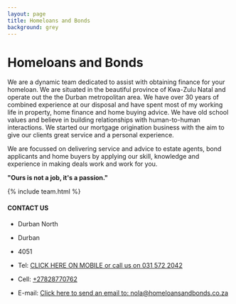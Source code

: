 ```yaml
---
layout: page
title: Homeloans and Bonds
background: grey
---
```

<div class="col-lg-12 text-center">
	<h1 class="section-heading text-uppercase">Homeloans and Bonds</h1>
</div>

We are a dynamic team dedicated to assist with obtaining finance for your homeloan. We are situated in the beautiful province of Kwa-Zulu Natal and operate out the the Durban metropolitan area. We have over 30 years of combined experience at our disposal and have spent most of my working life in property, home finance and home buying advice. We  have old school values and believe in building relationships with human-to-human interactions. We started our mortgage origination business with the aim to give our clients  great service and a personal experience.

We are focussed on delivering service and advice to estate agents, bond applicants and home buyers by applying our skill, knowledge and experience in making deals work and work for you.

**"Ours is not a job, it's a passion."**

{% include team.html %}

#### CONTACT US

* Durban North
* Durban 
* 4051

* Tel: <a href="tel:+27315722042">CLICK HERE ON MOBILE or call us on 031 572 2042</a>
* Cell: <a href="tel:+27828770762">+27828770762</a>
* E-mail: <a href="mailto:nola@homeloansandbonds.co.za?subject=Mail from our Website">Click here to send an email to: nola@homeloansandbonds.co.za</a>

<br>



